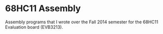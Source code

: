 68HC11 Assembly
========

Assembly programs that I wrote over the Fall 2014 semester for the 68HC11 Evaluation board (EVB3213).

